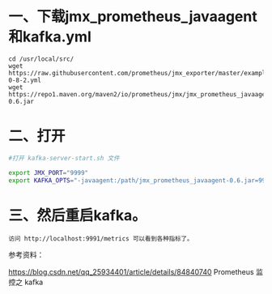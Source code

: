 # 一、下载jmx_prometheus_javaagent和kafka.yml

```
cd /usr/local/src/
wget https://raw.githubusercontent.com/prometheus/jmx_exporter/master/example_configs/kafka-0-8-2.yml
wget https://repo1.maven.org/maven2/io/prometheus/jmx/jmx_prometheus_javaagent/0.6/jmx_prometheus_javaagent-0.6.jar
```

# 二、打开
```bash
#打开 kafka-server-start.sh 文件

export JMX_PORT="9999"
export KAFKA_OPTS="-javaagent:/path/jmx_prometheus_javaagent-0.6.jar=9991:/path/kafka-0-8-2.yml"
```

# 三、然后重启kafka。
```
访问 http://localhost:9991/metrics 可以看到各种指标了。
```

参考资料：

https://blog.csdn.net/qq_25934401/article/details/84840740  Prometheus 监控之 kafka
